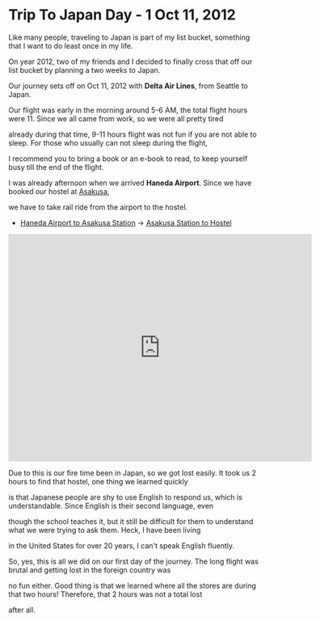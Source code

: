 # Trip To Japan Day - 1 Oct 11, 2012

Like many people, traveling to Japan is part of my list bucket, something that I want to do least once in my life.

On year 2012, two of my friends and I  decided to finally cross that off our list bucket by planning a two weeks to Japan.

Our journey sets off on Oct 11, 2012 with  **Delta Air Lines**, from Seattle to Japan.

Our flight was early in the morning around 5-6 AM, the total flight hours were 11. Since we all came from work, so we were all pretty tired

already during that time, 9-11 hours flight was not fun if you are not able to sleep. For those who usually can not sleep during the flight,

I recommend you to bring a book or an e-book to read, to keep yourself busy till the end of the flight.


I was already afternoon when we arrived **Haneda Airport**. Since we have booked our hostel at [Asakusa](https://goo.gl/maps/gD7rsXhHbrS2),

we have to take rail ride from the airport to the hostel.

- [Haneda Airport to Asakusa Station](https://goo.gl/maps/3CV99Fff5rP2) -> [Asakusa Station to Hostel](https://goo.gl/maps/bzN6zWhfq712)

<iframe src="https://www.google.com/maps/embed?pb=!1m28!1m12!1m3!1d3239.4405200166925!2d139.79355929990953!3d35.71538314075894!2m3!1f0!2f0!3f0!3m2!1i1024!2i768!4f13.1!4m13!3e2!4m5!1s0x60188eebfed4acc9%3A0xf51bf118d09db22e!2z44K144Oz44OR44Os44K55qSN56u5LCBKYXBhbiwg44CSMTExLTAwMzIgVMWNa3nFjS10bywgVGFpdMWNLWt1LCBBc2FrdXNhLCA1IENob21l4oiSNjfiiJI5!3m2!1d35.7216081!2d139.7981024!4m5!1s0x60188ec690127e2f%3A0xf41f021a3a02cff0!2sAsakusa+Station%2C+Japan!3m2!1d35.7105216!2d139.7978637!5e0!3m2!1sen!2sus!4v1509858299880" width="600" height="450" frameborder="0" style="border:0" allowfullscreen></iframe>

Due to this is our fire time been in Japan, so we got lost easily. It took us 2 hours to find that hostel, one thing we learned quickly

is that Japanese people are shy to use English to respond us, which is understandable. Since English is their second language, even

though the school teaches it, but it still be difficult for them to understand what we were trying to ask them. Heck, I have been living

in the United States for over 20 years, I can't speak English fluently.

So, yes, this is all we did on our first day of the journey. The long flight was brutal and getting lost in the foreign country was

no fun either. Good thing is that we learned where all the stores are during that two hours! Therefore, that 2 hours was not a total lost

after all.
